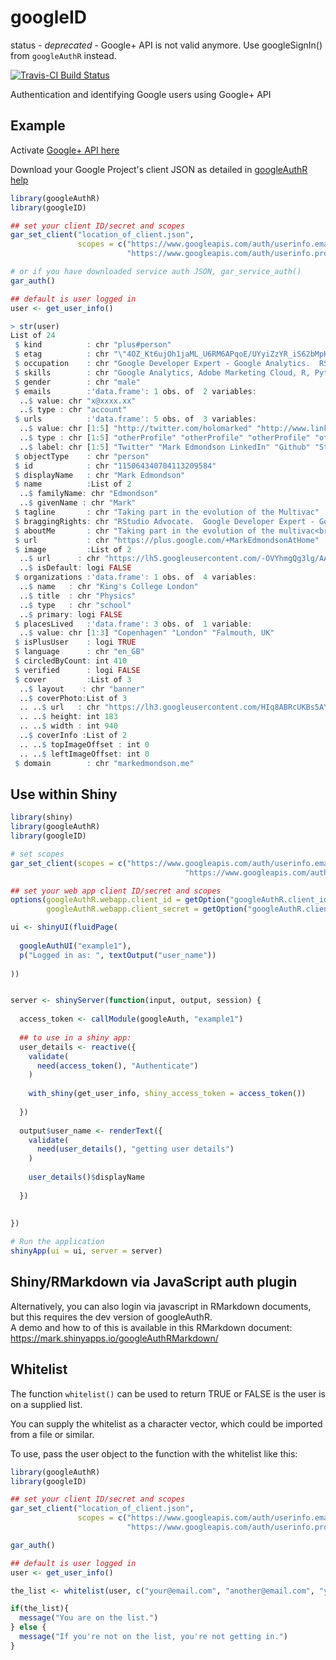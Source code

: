 # googleID

status - *deprecated* - Google+ API is not valid anymore.  Use googleSignIn() from `googleAuthR` instead. 

[![Travis-CI Build Status](https://travis-ci.org/MarkEdmondson1234/googleID.svg?branch=master)](https://travis-ci.org/MarkEdmondson1234/googleID)

Authentication and identifying Google users using Google+ API

## Example

Activate [Google+ API here](https://console.developers.google.com/apis/api/plus/overview)

Download your Google Project's client JSON as detailed in [googleAuthR help](http://code.markedmondson.me/googleAuthR/articles/google-authentication-types.html#setting-the-client-via-google-cloud-client-json)

```r
library(googleAuthR)
library(googleID)

## set your client ID/secret and scopes
gar_set_client("location_of_client.json",
               scopes = c("https://www.googleapis.com/auth/userinfo.email",
                          "https://www.googleapis.com/auth/userinfo.profile"))

# or if you have downloaded service auth JSON, gar_service_auth()
gar_auth()

## default is user logged in
user <- get_user_info()

> str(user)
List of 24
 $ kind          : chr "plus#person"
 $ etag          : chr "\"4OZ_Kt6ujOh1jaML_U6RM6APqoE/UYyiZzYR_iS62bMpKv92P1iPcZ0\""
 $ occupation    : chr "Google Developer Expert - Google Analytics.  RStudio Advocate."
 $ skills        : chr "Google Analytics, Adobe Marketing Cloud, R, Python, SEO, Google Cloud, Statistics, Music"
 $ gender        : chr "male"
 $ emails        :'data.frame':	1 obs. of  2 variables:
  ..$ value: chr "x@xxxx.xx"
  ..$ type : chr "account"
 $ urls          :'data.frame':	5 obs. of  3 variables:
  ..$ value: chr [1:5] "http://twitter.com/holomarked" "http://www.linkedin.com/in/markpeteredmondson" "https://github.com/MarkEdmondson1234" "http://stackoverflow.com/users/3878063/marked" ...
  ..$ type : chr [1:5] "otherProfile" "otherProfile" "otherProfile" "otherProfile" ...
  ..$ label: chr [1:5] "Twitter" "Mark Edmondson LinkedIn" "Github" "StackOverflow" ...
 $ objectType    : chr "person"
 $ id            : chr "115064340704113209584"
 $ displayName   : chr "Mark Edmondson"
 $ name          :List of 2
  ..$ familyName: chr "Edmondson"
  ..$ givenName : chr "Mark"
 $ tagline       : chr "Taking part in the evolution of the Multivac"
 $ braggingRights: chr "RStudio Advocate.  Google Developer Expert - Google Analytics.  Adobe Certified Expert - Adobe Analytics."
 $ aboutMe       : chr "Taking part in the evolution of the multivac<br />"
 $ url           : chr "https://plus.google.com/+MarkEdmondsonAtHome"
 $ image         :List of 2
  ..$ url      : chr "https://lh5.googleusercontent.com/-OVYhmgQg3lg/AAAAAAAAAAI/AAAAAAAAAP0/1qVcsNpSXlQ/photo.jpg?sz=50"
  ..$ isDefault: logi FALSE
 $ organizations :'data.frame':	1 obs. of  4 variables:
  ..$ name   : chr "King's College London"
  ..$ title  : chr "Physics"
  ..$ type   : chr "school"
  ..$ primary: logi FALSE
 $ placesLived   :'data.frame':	3 obs. of  1 variable:
  ..$ value: chr [1:3] "Copenhagen" "London" "Falmouth, UK"
 $ isPlusUser    : logi TRUE
 $ language      : chr "en_GB"
 $ circledByCount: int 410
 $ verified      : logi FALSE
 $ cover         :List of 3
  ..$ layout    : chr "banner"
  ..$ coverPhoto:List of 3
  .. ..$ url   : chr "https://lh3.googleusercontent.com/HIq8ABRcUKBs5AYBg0tiqoJifjv3A08MWCU3u79hBWhXjvBv1iilf94_YIjRSH4VlWZH=s630"
  .. ..$ height: int 183
  .. ..$ width : int 940
  ..$ coverInfo :List of 2
  .. ..$ topImageOffset : int 0
  .. ..$ leftImageOffset: int 0
 $ domain        : chr "markedmondson.me"

```

## Use within Shiny

```r
library(shiny)
library(googleAuthR)
library(googleID)

# set scopes
gar_set_client(scopes = c("https://www.googleapis.com/auth/userinfo.email",
                                       "https://www.googleapis.com/auth/userinfo.profile"))

## set your web app client ID/secret and scopes
options(googleAuthR.webapp.client_id = getOption("googleAuthR.client_id"),
        googleAuthR.webapp.client_secret = getOption("googleAuthR.client_secret"))

ui <- shinyUI(fluidPage(
  
  googleAuthUI("example1"),
  p("Logged in as: ", textOutput("user_name"))
  
))


server <- shinyServer(function(input, output, session) {
  
  access_token <- callModule(googleAuth, "example1")
  
  ## to use in a shiny app:
  user_details <- reactive({
    validate(
      need(access_token(), "Authenticate")
    )
    
    with_shiny(get_user_info, shiny_access_token = access_token())
    
  })
  
  output$user_name <- renderText({
    validate(
      need(user_details(), "getting user details")
    )
    
    user_details()$displayName
    
  })
  
  
})

# Run the application 
shinyApp(ui = ui, server = server)

```

## Shiny/RMarkdown via JavaScript auth plugin

Alternatively, you can also login via javascript in RMarkdown documents, but this requires the dev version of googleAuthR.  
A demo and how to of this is available in this RMarkdown document: https://mark.shinyapps.io/googleAuthRMarkdown/

## Whitelist

The function `whitelist()` can be used to return TRUE or FALSE is the user is on a supplied list.

You can supply the whitelist as a character vector, which could be imported from a file or similar.

To use, pass the user object to the function with the whitelist like this:

```r
library(googleAuthR)
library(googleID)

## set your client ID/secret and scopes
gar_set_client("location_of_client.json",
               scopes = c("https://www.googleapis.com/auth/userinfo.email",
                          "https://www.googleapis.com/auth/userinfo.profile"))

gar_auth()

## default is user logged in
user <- get_user_info()

the_list <- whitelist(user, c("your@email.com", "another@email.com", "yet@anotheremail.com"))

if(the_list){
  message("You are on the list.")
} else {
  message("If you're not on the list, you're not getting in.")
}
```
